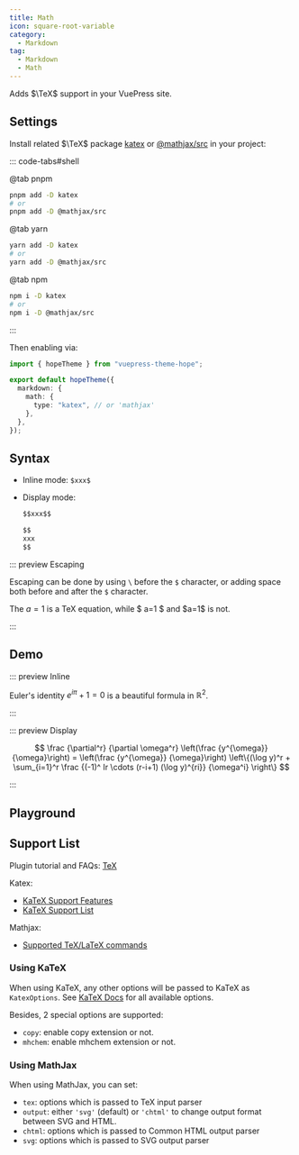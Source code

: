 ```yaml
---
title: Math
icon: square-root-variable
category:
  - Markdown
tag:
  - Markdown
  - Math
---
```


Adds $\TeX$ support in your VuePress site.

<!-- more -->

## Settings

Install related $\TeX$ package [katex](https://katex.org) or [@mathjax/src](https://docs.mathjax.org/en/latest/) in your project:

::: code-tabs#shell

@tab pnpm

```bash
pnpm add -D katex
# or
pnpm add -D @mathjax/src
```

@tab yarn

```bash
yarn add -D katex
# or
yarn add -D @mathjax/src
```

@tab npm

```bash
npm i -D katex
# or
npm i -D @mathjax/src
```

:::

Then enabling via:

```ts twoslash {6} title=".vuepress/theme.ts"
import { hopeTheme } from "vuepress-theme-hope";

export default hopeTheme({
  markdown: {
    math: {
      type: "katex", // or 'mathjax'
    },
  },
});
```

## Syntax

- Inline mode: `$xxx$`

- Display mode:

  ```md
  $$xxx$$

  $$
  xxx
  $$
  ```

::: preview Escaping

Escaping can be done by using `\` before the `$` character, or adding space both before and after the `$` character.

The $a=1$ is a TeX equation, while $ a=1 $ and \$a=1$ is not.

:::

## Demo

::: preview Inline

Euler's identity $e^{i\pi}+1=0$ is a beautiful formula in $\mathbb{R}^2$.

:::

::: preview Display

$$
\frac {\partial^r} {\partial \omega^r} \left(\frac {y^{\omega}} {\omega}\right)
= \left(\frac {y^{\omega}} {\omega}\right) \left\{(\log y)^r + \sum_{i=1}^r \frac {(-1)^ Ir \cdots (r-i+1) (\log y)^{ri}} {\omega^i} \right\}
$$

:::

## Playground

<!-- markdownlint-disable -->

<KatexPlayground />

<!-- markdownlint-restore -->

## Support List

Plugin tutorial and FAQs: [TeX](https://mdit-plugins.github.io/tex.html#tex-tutorial)

Katex:

- [KaTeX Support Features](https://katex.org/docs/supported.html)
- [KaTeX Support List](https://katex.org/docs/support_table.html)

Mathjax:

- [Supported TeX/LaTeX commands](https://docs.mathjax.org/en/latest/input/tex/macros/index.html#tex-commands)

### Using KaTeX

When using KaTeX, any other options will be passed to KaTeX as `KatexOptions`. See [KaTeX Docs](https://katex.org/docs/options.html) for all available options.

Besides, 2 special options are supported:

- `copy`: enable copy extension or not.
- `mhchem`: enable mhchem extension or not.

### Using MathJax

When using MathJax, you can set:

- `tex`: options which is passed to TeX input parser
- `output`: either `'svg'` (default) or `'chtml'` to change output format between SVG and HTML.
- `chtml`: options which is passed to Common HTML output parser
- `svg`: options which is passed to SVG output parser

<script setup lang="ts">
import { defineAsyncComponent } from 'vue';

const KatexPlayground = defineAsyncComponent(()=> import('@KatexPlayground'));
</script>
